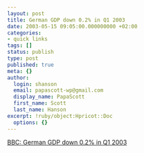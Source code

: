 ```yaml
---
layout: post
title: German GDP down 0.2% in Q1 2003
date: 2003-05-15 09:05:00.000000000 +02:00
categories:
- quick links
tags: []
status: publish
type: post
published: true
meta: {}
author:
  login: shanson
  email: papascott-wp@gmail.com
  display_name: PapaScott
  first_name: Scott
  last_name: Hanson
excerpt: !ruby/object:Hpricot::Doc
  options: {}
---
```

<p><a title="Can we call it a recession yet?" href="http://news.bbc.co.uk/1/hi/business/3029677.stm">BBC: German GDP down 0.2% in Q1 2003</a></p>
